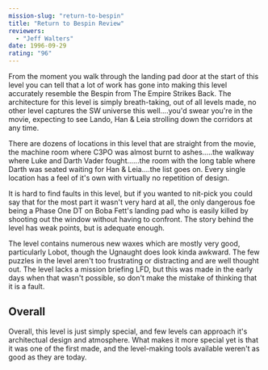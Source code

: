 ```yaml
---
mission-slug: "return-to-bespin"
title: "Return to Bespin Review"
reviewers: 
  - "Jeff Walters"
date: 1996-09-29
rating: "96"
---
```


From the moment you walk through the landing pad door at the start of this level you can tell that a lot of work has gone into making this level accurately resemble the Bespin from The Empire Strikes Back. The architecture for this level is simply breath-taking, out of all levels made, no other level captures the SW universe this well....you'd swear you're in the movie, expecting to see Lando, Han & Leia strolling down the corridors at any time.

There are dozens of locations in this level that are straight from the movie, the machine room where C3PO was almost burnt to ashes.....the walkway where Luke and Darth Vader fought......the room with the long table where Darth was seated waiting for Han & Leia....the list goes on. Every single location has a feel of it's own with virtually no repetition of design.

It is hard to find faults in this level, but if you wanted to nit-pick you could say that for the most part it wasn't very hard at all, the only dangerous foe being a Phase One DT on Boba Fett's landing pad who is easily killed by shooting out the window without having to confront. The story behind the level has weak points, but is adequate enough.

The level contains numerous new waxes which are mostly very good, particularly Lobot, though the Ugnaught does look kinda awkward. The few puzzles in the level aren't too frustrating or distracting and are well thought out. The level lacks a mission briefing LFD, but this was made in the early days when that wasn't possible, so don't make the mistake of thinking that it is a fault.

## Overall

Overall, this level is just simply special, and few levels can approach it's architectual design and atmosphere. What makes it more special yet is that it was one of the first made, and the level-making tools available weren't as good as they are today.